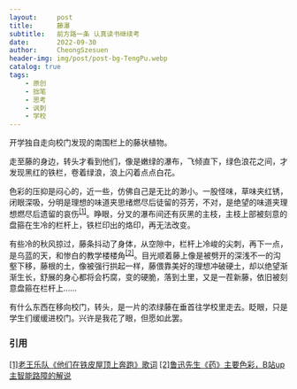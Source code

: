 ```yaml
---
layout:     post
title:      藤瀑
subtitle:   前方路一条 认真读书继续考
date:       2022-09-30
author:     CheongSzesuen
header-img: img/post/post-bg-TengPu.webp
catalog: true
tags:
    - 原创
    - 拙笔
    - 思考
    - 讽刺
    - 学校
---
```


开学独自走向校门发现的南围栏上的藤状植物。

走至藤的身边，转头才看到他们，像是嫩绿的瀑布，飞倾直下，绿色浪花之间，才发现黑红的铁栏，卷着绿浪，浪上闪着点点白花。

色彩的压抑是闷心的，近一些，仿佛自己是无比的渺小。一股怪味，草味夹红锈，闭眼深吸，分明是理想的味道夹思绪燃尽后徒留的芬芳，不对，是绝望的味道夹理想燃尽后遗留的哀伤<sup><a href="#ref1">[1]</a></sup>。睁眼，分叉的瀑布间还有灰黑的主枝，主枝上部被刻意的盘箍在生冷的栏杆上，铁栏印出的烙印，再无法改变。

有些冷的秋风掠过，藤条抖动了身体，从空隙中，栏杆上冷峻的尖刺，再下一点，是乌蓝的天，和惨白的教学楼楼角<sup><a href="#ref2">[2]</a></sup>。目光顺着藤上像是被劈开的深浅不一的沟壑下移，藤根的土，像被强行拱起一样，藤偎靠美好的理想冲破硬土，却以绝望渐渐生长，舒展的身心都将会朽腐，变的硬脆，落到土里，又是一茬新藤，依旧被刻意盘箍在栏杆上……

有什么东西在移向校门，转头，是一片的浓绿藤在垂首往学校里走去。眨眼，只是学生们缓缓进校门。兴许是我花了眼，但愿如此罢。
### 引用
<a name = "ref2" href="https://music.163.com/#/song?id=1397468252">[1]老王乐队《他们在铁皮屋顶上奔跑》歌词</a>
<a name = "ref2" href="【【谈鲁迅合集】3300W播放！鲁迅：愿中国青年都摆脱冷气，只是向上走。】 【精准空降到 03:29】 https://www.bilibili.com/video/BV14f4y1E79N/?p=9&share_source=copy_web&vd_source=aefde34d9575ea2b079b6639e14b40fa&t=209">[2]鲁迅先生《药》主要色彩，B站up主智能路障的解说</a>
